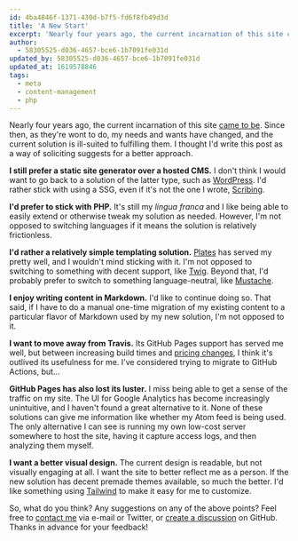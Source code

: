 ```yaml
---
id: 4ba4846f-1371-430d-b7f5-fd6f8fb49d3d
title: 'A New Start'
excerpt: 'Nearly four years ago, the current incarnation of this site came to be. Since then, as they''re wont to do, my needs and wants have changed...'
author:
  - 58305525-d036-4657-bce6-1b7091fe031d
updated_by: 58305525-d036-4657-bce6-1b7091fe031d
updated_at: 1619578846
tags:
  - meta
  - content-management
  - php
---
```

Nearly four years ago, the current incarnation of this site [came to be](/2017/05/13/a-fresh-start/). Since then, as they're wont to do, my needs and wants have changed, and the current solution is ill-suited to fulfilling them. I thought I'd write this post as a way of soliciting suggests for a better approach.

**I still prefer a static site generator over a hosted CMS.** I don't think I would want to go back to a solution of the latter type, such as [WordPress](https://wordpress.org). I'd rather stick with using a SSG, even if it's not the one I wrote, [Scribing](https://github.com/elazar/scribing).

**I'd prefer to stick with PHP.** It's still my *lingua franca* and I like being able to easily extend or otherwise tweak my solution as needed. However, I'm not opposed to switching languages if it means the solution is relatively frictionless.

**I'd rather a relatively simple templating solution.** [Plates](http://platesphp.com) has served my pretty well, and I wouldn't mind sticking with it. I'm not opposed to switching to something with decent support, like [Twig](https://twig.symfony.com/). Beyond that, I'd probably prefer to switch to something language-neutral, like [Mustache](https://mustache.github.io/).

**I enjoy writing content in Markdown.** I'd like to continue doing so. That said, if I have to do a manual one-time migration of my existing content to a particular flavor of Markdown used by my new solution, I'm not opposed to it.

**I want to move away from Travis.** Its GitHub Pages support has served me well, but between increasing build times and [pricing changes](https://blog.travis-ci.com/2020-11-02-travis-ci-new-billing), I think it's outlived its usefulness for me. I've considered trying to migrate to GitHub Actions, but...

**GitHub Pages has also lost its luster.** I miss being able to get a sense of the traffic on my site. The UI for Google Analytics has become increasingly unintuitive, and I haven't found a great alternative to it. None of these solutions can give me information like whether my Atom feed is being used. The only alternative I can see is running my own low-cost server somewhere to host the site, having it capture access logs, and then analyzing them myself.

**I want a better visual design.** The current design is readable, but not visually engaging at all. I want the site to better reflect me as a person. If the new solution has decent premade themes available, so much the better. I'd like something using [Tailwind](https://tailwindcss.com/) to make it easy for me to customize.

So, what do you think? Any suggestions on any of the above points? Feel free to [contact me](/contact) via e-mail or Twitter, or [create a discussion](https://github.com/elazar/elazar.github.io/discussions) on GitHub. Thanks in advance for your feedback!